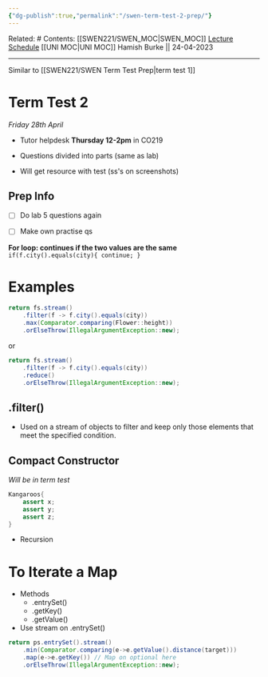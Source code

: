 ```yaml
---
{"dg-publish":true,"permalink":"/swen-term-test-2-prep/"}
---
```


Related: #
Contents: [[SWEN221/SWEN_MOC\|SWEN_MOC]]
[Lecture Schedule](https://ecs.wgtn.ac.nz/Courses/SWEN221_2023T1/LectureSchedule)
[[UNI MOC\|UNI MOC]]
Hamish Burke || 24-04-2023
***

Similar to [[SWEN221/SWEN Term Test Prep\|term test 1]]

# Term Test 2

*Friday 28th April*

- Tutor helpdesk **Thursday 12-2pm** in CO219

- Questions divided into parts (same as lab)

- Will get resource with test (ss's on screenshots)

## Prep Info

- [ ] Do lab 5 questions again
- [ ] Make own practise qs





**For loop: continues if the two values are the same**
`if(f.city().equals(city){ continue; }`

# Examples

```java
return fs.stream()
	.filter(f -> f.city().equals(city))
	.max(Comparator.comparing(Flower::height))
	.orElseThrow(IllegalArgumentException::new);
```

or 

```java
return fs.stream()
	.filter(f -> f.city().equals(city))
	.reduce()
	.orElseThrow(IllegalArgumentException::new);
```

## .filter()

- Used on a stream of objects to filter and keep only those elements that meet the specified condition.

## Compact Constructor

*Will be in term test*

```java
Kangaroos{
	assert x;
	assert y;
	assert z;
}
```

- Recursion

# To Iterate a Map

- Methods
	- .entrySet()
	- .getKey()
	- .getValue()
- Use stream on .entrySet()

```java
return ps.entrySet().stream()
	.min(Comparator.comparing(e->e.getValue().distance(target)))
	.map(e->e.getKey()) // Map on optional here
	.orElseThrow(IllegalArgumentException::new);
```